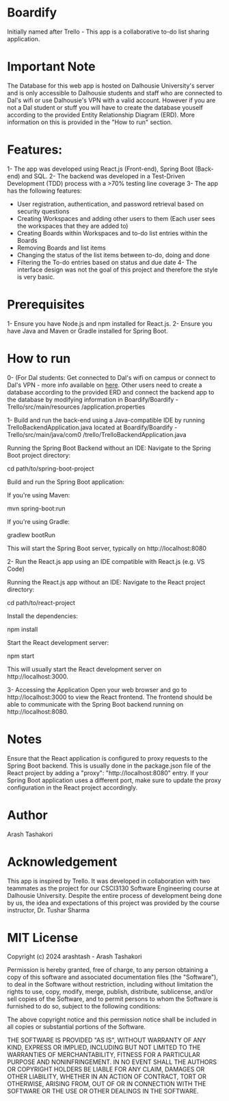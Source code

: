 # Boardify
Initially named after Trello - This app is a collaborative to-do list sharing application.

# Important Note
The Database for this web app is hosted on Dalhousie University's server and is only accessible to Dalhousie students and staff who are connected to Dal's wifi or use Dalhousie's VPN with a valid account. However if you are not a Dal student or stuff you will have to create the database youself according to the provided Entity Relationship Diagram (ERD). More information on this is provided in the "How to run" section.

# Features:
1- The app was developed using React.js (Front-end), Spring Boot (Back-end) and SQL.
2- The backend was developed in a Test-Driven Development (TDD) process with a >70% testing line coverage
3- The app has the following features:
- User registration, authentication, and password retrieval based on security questions
- Creating Workspaces and adding other users to them (Each user sees the workspaces that they are added to)
- Creating Boards within Workspaces and to-do list entries within the Boards
- Removing Boards and list items
- Changing the status of the list items between to-do, doing and done
- Filtering the To-do entries based on status and due date
4- The interface design was not the goal of this project and therefore the style is very basic.

# Prerequisites
1- Ensure you have Node.js and npm installed for React.js.
2- Ensure you have Java and Maven or Gradle installed for Spring Boot.

# How to run
0- (For Dal students: Get connected to Dal's wifi on campus or connect to Dal's VPN - more info available on [here](https://software.library.dal.ca/index.php). Other users need to create a database according to the provided ERD and connect the backend app to the database by modifying information in Boardify/Boardify - Trello/src/main/resources
/application.properties

1- Build and run the back-end using a Java-compatible IDE by running TrelloBackendApplication.java located at Boardify/Boardify - Trello/src/main/java/com0
/trello/TrelloBackendApplication.java

Running the Spring Boot Backend without an IDE:
Navigate to the Spring Boot project directory:

cd path/to/spring-boot-project

Build and run the Spring Boot application:

If you're using Maven:

mvn spring-boot:run

If you're using Gradle:

gradlew bootRun

This will start the Spring Boot server, typically on http://localhost:8080

2- Run the React.js app using an IDE compatible with React.js (e.g. VS Code)

Running the React.js app without an IDE:
Navigate to the React project directory:

cd path/to/react-project

Install the dependencies:

npm install

Start the React development server:

npm start

This will usually start the React development server on http://localhost:3000.

3- Accessing the Application
Open your web browser and go to http://localhost:3000 to view the React frontend.
The frontend should be able to communicate with the Spring Boot backend running on http://localhost:8080.

# Notes
Ensure that the React application is configured to proxy requests to the Spring Boot backend. This is usually done in the package.json file of the React project by adding a "proxy": "http://localhost:8080" entry. If your Spring Boot application uses a different port, make sure to update the proxy configuration in the React project accordingly.

# Author
Arash Tashakori

# Acknowledgement
This app is inspired by Trello. It was developed in collaboration with two teammates as the project for our CSCI3130 Software Engineering course at Dalhousie University. Despite the entire process of development being done by us, the idea and expectations of this project was provided by the course instructor, Dr. Tushar Sharma

# MIT License

Copyright (c) 2024 arashtash - Arash Tashakori

Permission is hereby granted, free of charge, to any person obtaining a copy
of this software and associated documentation files (the "Software"), to deal
in the Software without restriction, including without limitation the rights
to use, copy, modify, merge, publish, distribute, sublicense, and/or sell
copies of the Software, and to permit persons to whom the Software is
furnished to do so, subject to the following conditions:

The above copyright notice and this permission notice shall be included in all
copies or substantial portions of the Software.

THE SOFTWARE IS PROVIDED "AS IS", WITHOUT WARRANTY OF ANY KIND, EXPRESS OR
IMPLIED, INCLUDING BUT NOT LIMITED TO THE WARRANTIES OF MERCHANTABILITY,
FITNESS FOR A PARTICULAR PURPOSE AND NONINFRINGEMENT. IN NO EVENT SHALL THE
AUTHORS OR COPYRIGHT HOLDERS BE LIABLE FOR ANY CLAIM, DAMAGES OR OTHER
LIABILITY, WHETHER IN AN ACTION OF CONTRACT, TORT OR OTHERWISE, ARISING FROM,
OUT OF OR IN CONNECTION WITH THE SOFTWARE OR THE USE OR OTHER DEALINGS IN THE
SOFTWARE.

